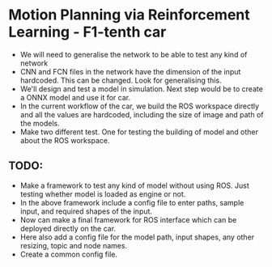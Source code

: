 # Motion Planning via Reinforcement Learning - F1-tenth car

* We will need to generalise the network to be able to test any kind of network
* CNN and FCN files in the network have the dimension of the input hardcoded. This can be changed. Look for generalising this.
* We'll design and test a model in simulation. Next step would be to create a ONNX model and use it for car.
* In the current workflow of the car, we build the ROS workspace directly and all the values are hardcoded, including the size of image and path of the models.
* Make two different test. One for testing the building of model and other about the ROS workspace. 

## TODO:

* Make a framework to test any kind of model without using ROS. Just testing whether model is loaded as engine or not.
* In the above framework include a config file to enter paths, sample input, and required shapes of the input.
* Now can make a final framework for ROS interface which can be deployed directly on the car.
* Here also add a config file for the model path, input shapes, any other resizing, topic and node names. 
* Create a common config file.